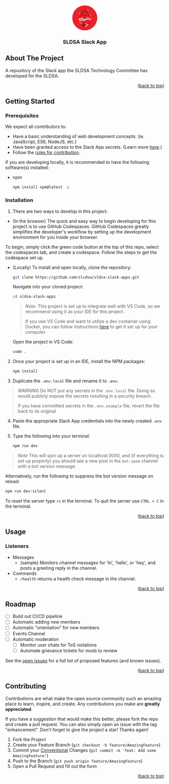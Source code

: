 <a name="readme-top"></a>

<!-- PROJECT LOGO -->
<br />
<div align="center">
  <a href="https://github.com/sldsa/sldsa-slack-apps">
    <img src="/src/assets/logo.png" alt="Logo" width="80" height="80">
  </a>

<h3 align="center">SLDSA Slack App</h3>

  <!-- <p align="center">
    project_description
    <br />
    <a href="https://github.com/github_username/repo_name"><strong>Explore the docs »</strong></a>
    <br />
    <br />
    <a href="https://github.com/github_username/repo_name">View Demo</a>
    ·
    <a href="https://github.com/github_username/repo_name/issues">Report Bug</a>
    ·
    <a href="https://github.com/github_username/repo_name/issues">Request Feature</a>
  </p> -->
</div>

<!-- ABOUT THE PROJECT -->
## About The Project

A repository of the Slack app the SLDSA Technology Committee has developed for the SLDSA.

<p align="right">(<a href="#readme-top">back to top</a>)</p>

<!-- GETTING STARTED -->
## Getting Started

### Prerequisites

We expect all contributors to:
- Have a basic understanding of web development concepts. (ie. JavaScript, ES6, NodeJS, etc.)
- Have been granted access to the Slack App secrets. (Learn more [here](https://slack.dev/bolt-js/tutorial/getting-started).)
- Follow the <a href="#contributing">rules for contribution</a>.


If you are developing locally, it is recommended to have the following software(s) installed:

* npm
  ```sh
  npm install npm@latest -g
  ```

### Installation

1. There are two ways to develop in this project: 

- (In the browser) The quick and easy way to begin developing for this project is to use GitHub Codespaces. 
GitHub Codespaces greatly simplifies the developer's workflow by setting up the 
development environment for you inside your browser.

To begin, simply click the green code button at the top of this repo,
select the codespaces tab, and create a codespace. Follow the steps to get the 
codespace set up.

- (Locally) To install and open locally, clone the repository:
   ```sh
   git clone https://github.com/slcdsa/sldsa-slack-apps.git
   ```

  Navigate into your cloned project:
   ```sh
   cd sldsa-slack-apps
   ```

  > *Note:* This project is set up to integrate well with VS Code, so we recommend using it as your IDE for this project. 
  >
  > If you use VS Code and want to utilize a dev container using Docker, you can follow instructions [here](https://code.visualstudio.com/docs/devcontainers/containers) to get it set up for your computer.
  
  Open the project in VS Code:
  ```sh
  code .
  ```

2. Once your project is set up in an IDE, install the NPM packages:
   ```sh
   npm install
   ```

3. Duplicate the `.env.local` file and rename it to `.env`.

> *WARNING* Do NOT put any secrets in the `.env.local` file. Doing so would publicly expose the secrets resulting in a security breach.
>
> If you have committed secrets in the `.env.example` file, revert the file back to its original 

4. Paste the appropriate Slack App credentials into the newly created `.env` file.

5. Type the following into your terminal:
   ```sh
   npm run dev
   ```
  > *Note* This will spin up a server on localhost:3000, and (if everything is set up properly) you should see a new post in the `bot-spam` channel with a bot version message.

  Alternatively, run the following to suppress the bot version message on reload:
   ```sh
   npm run dev:silent
   ```

  To reset the server type `rs` in the terminal.
  To quit the server use `CTRL + C` in the terminal.

<p align="right">(<a href="#readme-top">back to top</a>)</p>

<!-- USAGE EXAMPLES -->
## Usage

### Listeners
- Messages
    - (sample) Monitors channel messages for 'hi', 'hello', or 'hey', and posts a greeting reply in the channel.
- Commands
    - `/health` returns a health check message in the channel.

<p align="right">(<a href="#readme-top">back to top</a>)</p>



<!-- ROADMAP -->
## Roadmap

- [ ] Build out CI/CD pipeline
- [ ] Automatic adding new members
- [ ] Automatic "orientation" for new members
- [ ] Events Channel
- [ ] Automatic moderation
    - [ ] Monitor user chats for ToS violations
    - [ ] Automate grievance tickets for mods to review

See the [open issues](https://github.com/slcdsa/sldsa-slack-apps/issues) for a full list of proposed features (and known issues).

<p align="right">(<a href="#readme-top">back to top</a>)</p>

<!-- CONTRIBUTING -->
<a name="contributing"></a>
## Contributing

Contributions are what make the open source community such an amazing place to learn, inspire, and create. Any contributions you make are **greatly appreciated**.

If you have a suggestion that would make this better, please fork the repo and create a pull request. You can also simply open an issue with the tag "enhancement".
Don't forget to give the project a star! Thanks again!

1. Fork the Project
2. Create your Feature Branch (`git checkout -b feature/AmazingFeature`)
3. Commit your [Conventional](https://www.conventionalcommits.org/en/v1.0.0/) Changes (`git commit -m 'feat: Add some AmazingFeature'`)
4. Push to the Branch (`git push origin feature/AmazingFeature`)
5. Open a Pull Request and fill out the form

<p align="right">(<a href="#readme-top">back to top</a>)</p>
